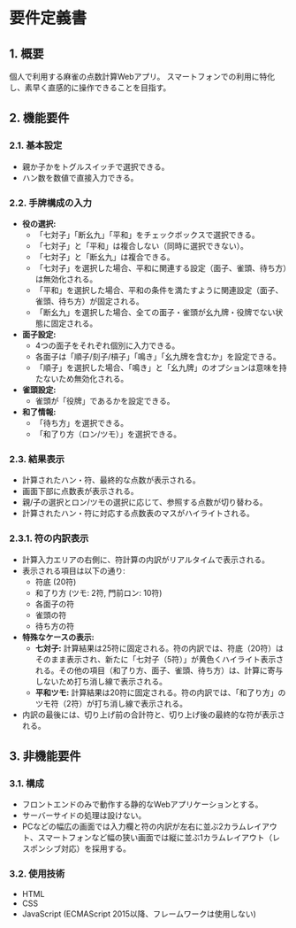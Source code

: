 # 要件定義書

## 1. 概要
個人で利用する麻雀の点数計算Webアプリ。
スマートフォンでの利用に特化し、素早く直感的に操作できることを目指す。

## 2. 機能要件
### 2.1. 基本設定
- 親か子かをトグルスイッチで選択できる。
- ハン数を数値で直接入力できる。

### 2.2. 手牌構成の入力
- **役の選択:**
  - 「七対子」「断幺九」「平和」をチェックボックスで選択できる。
  - 「七対子」と「平和」は複合しない（同時に選択できない）。
  - 「七対子」と「断幺九」は複合できる。
  - 「七対子」を選択した場合、平和に関連する設定（面子、雀頭、待ち方）は無効化される。
  - 「平和」を選択した場合、平和の条件を満たすように関連設定（面子、雀頭、待ち方）が固定される。
  - 「断幺九」を選択した場合、全ての面子・雀頭が幺九牌・役牌でない状態に固定される。
- **面子設定:**
  - 4つの面子をそれぞれ個別に入力できる。
  - 各面子は「順子/刻子/槓子」「鳴き」「幺九牌を含むか」を設定できる。
  - 「順子」を選択した場合、「鳴き」と「幺九牌」のオプションは意味を持たないため無効化される。
- **雀頭設定:**
  - 雀頭が「役牌」であるかを設定できる。
- **和了情報:**
  - 「待ち方」を選択できる。
  - 「和了り方（ロン/ツモ）」を選択できる。

### 2.3. 結果表示
- 計算されたハン・符、最終的な点数が表示される。
- 画面下部に点数表が表示される。
- 親/子の選択とロン/ツモの選択に応じて、参照する点数が切り替わる。
- 計算されたハン・符に対応する点数表のマスがハイライトされる。

### 2.3.1. 符の内訳表示
- 計算入力エリアの右側に、符計算の内訳がリアルタイムで表示される。
- 表示される項目は以下の通り:
  - 符底 (20符)
  - 和了り方 (ツモ: 2符, 門前ロン: 10符)
  - 各面子の符
  - 雀頭の符
  - 待ち方の符
- **特殊なケースの表示:**
  - **七対子:** 計算結果は25符に固定される。符の内訳では、符底（20符）はそのまま表示され、新たに「七対子（5符）」が黄色くハイライト表示される。その他の項目（和了り方、面子、雀頭、待ち方）は、計算に寄与しないため打ち消し線で表示される。
  - **平和ツモ:** 計算結果は20符に固定される。符の内訳では、「和了り方」のツモ符（2符）が打ち消し線で表示される。
- 内訳の最後には、切り上げ前の合計符と、切り上げ後の最終的な符が表示される。

## 3. 非機能要件
### 3.1. 構成
- フロントエンドのみで動作する静的なWebアプリケーションとする。
- サーバーサイドの処理は設けない。
- PCなどの幅広の画面では入力欄と符の内訳が左右に並ぶ2カラムレイアウト、スマートフォンなど幅の狭い画面では縦に並ぶ1カラムレイアウト（レスポンシブ対応）を採用する。

### 3.2. 使用技術
- HTML
- CSS
- JavaScript (ECMAScript 2015以降、フレームワークは使用しない)
